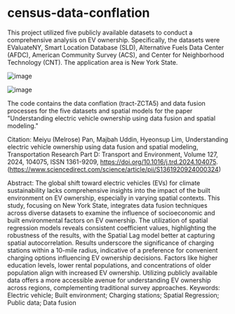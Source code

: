 # census-data-conflation

This project utilized five publicly available datasets to conduct a comprehensive analysis on EV ownership. Specifically, the datasets were EValuateNY, Smart Location Database (SLD), Alternative Fuels Data Center (AFDC), American Community Survey (ACS), and Center for Neighborhood Technology (CNT). The application area is New York State.

![image](https://github.com/user-attachments/assets/1b3d8421-749e-4646-9aca-e181c36f3a4b)


![image](https://github.com/user-attachments/assets/d138bb6c-ad7b-4e8b-b3d8-8a7a1aa0c6c8)

The code contains the data conflation (tract-ZCTA5) and data fusion processes for the five datasets and spatial models for the paper "Understanding electric vehicle ownership using data fusion and spatial modeling."

Citation:
Meiyu (Melrose) Pan, Majbah Uddin, Hyeonsup Lim,
Understanding electric vehicle ownership using data fusion and spatial modeling,
Transportation Research Part D: Transport and Environment,
Volume 127,
2024,
104075,
ISSN 1361-9209,
https://doi.org/10.1016/j.trd.2024.104075.
(https://www.sciencedirect.com/science/article/pii/S1361920924000324)

Abstract: The global shift toward electric vehicles (EVs) for climate sustainability lacks comprehensive insights into the impact of the built environment on EV ownership, especially in varying spatial contexts. This study, focusing on New York State, integrates data fusion techniques across diverse datasets to examine the influence of socioeconomic and built environmental factors on EV ownership. The utilization of spatial regression models reveals consistent coefficient values, highlighting the robustness of the results, with the Spatial Lag model better at capturing spatial autocorrelation. Results underscore the significance of charging stations within a 10-mile radius, indicative of a preference for convenient charging options influencing EV ownership decisions. Factors like higher education levels, lower rental populations, and concentrations of older population align with increased EV ownership. Utilizing publicly available data offers a more accessible avenue for understanding EV ownership across regions, complementing traditional survey approaches.
Keywords: Electric vehicle; Built environment; Charging stations; Spatial Regression; Public data; Data fusion
